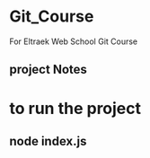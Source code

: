 # Git_Course

For Eltraek Web School Git Course

## project Notes

# to run the project 

## node index.js
